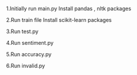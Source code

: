 1.Initially run main.py
 Install pandas , nltk packages

2.Run train file
 Install scikit-learn packages

3.Run test.py

4.Run sentiment.py

5.Run accuracy.py

6.Run invalid.py